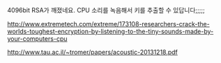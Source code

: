 4096bit RSA가 깨졌네요. CPU 소리를 녹음해서 키를 추출할 수 있답니다;;;;;

http://www.extremetech.com/extreme/173108-researchers-crack-the-worlds-toughest-encryption-by-listening-to-the-tiny-sounds-made-by-your-computers-cpu

http://www.tau.ac.il/~tromer/papers/acoustic-20131218.pdf